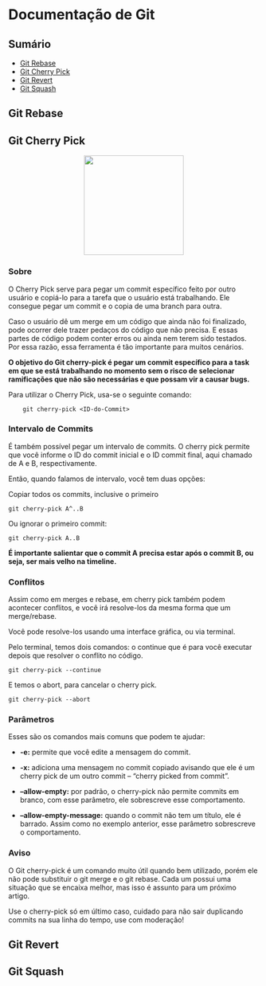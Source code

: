 # Documentação de Git

## Sumário
* [Git Rebase](#git-rebase)
* [Git Cherry Pick](#git-cherry-pick)
* [Git Revert](#git-revert)
* [Git Squash](#git-squash)

## Git Rebase
## Git Cherry Pick

<p align="center"><img src="https://wac-cdn.atlassian.com/dam/jcr:dff99252-7ef3-446e-88c3-7a5938d05274/git%20cherry%20pick%20illo.png?cdnVersion=725" width="200"/></p>

### Sobre

O Cherry Pick serve para pegar um commit específico feito por outro usuário e copiá-lo para a tarefa que o usuário está trabalhando. Ele consegue pegar um commit e o copia de uma branch para outra.  

Caso o usuário dê um merge em um código que ainda não foi finalizado, pode ocorrer dele trazer pedaços do código que não precisa. E essas partes de código podem conter erros ou ainda nem terem sido testados. Por essa razão, essa ferramenta é tão importante para muitos cenários.  

**O objetivo do Git cherry-pick é pegar um commit específico para a task em que se está trabalhando no momento sem o risco de selecionar ramificações que não são necessárias e que possam vir a causar bugs.**  

Para utilizar o Cherry Pick, usa-se o seguinte comando:

```
    git cherry-pick <ID-do-Commit>
```

### Intervalo de Commits

É também possível pegar um intervalo de commits. O cherry pick permite que você informe o ID do commit inicial e o ID commit final, aqui chamado de A e B, respectivamente.  

Então, quando falamos de intervalo, você tem duas opções:  

Copiar todos os commits, inclusive o primeiro

```
git cherry-pick A^..B
```

Ou ignorar o primeiro commit:

```
git cherry-pick A..B
```

**É importante salientar que o commit A precisa estar após o commit B, ou seja, ser mais velho na timeline.**

### Conflitos

Assim como em merges e rebase, em cherry pick também podem acontecer conflitos, e você irá resolve-los da mesma forma que um merge/rebase.  

Você pode resolve-los usando uma interface gráfica, ou via terminal.  

Pelo terminal, temos dois comandos: o continue que é para você executar depois que resolver o conflito no código.  

```
git cherry-pick --continue

```

E temos o abort, para cancelar o cherry pick.

```
git cherry-pick --abort
```

### Parâmetros

Esses são os comandos mais comuns que podem te ajudar:  

  * **-e:** permite que você edite a mensagem do commit.  

  * **-x:** adiciona uma mensagem no commit copiado avisando que ele é um cherry pick de um outro commit – “cherry picked from commit”.  

  * **–allow-empty:** por padrão, o cherry-pick não permite commits em branco, com esse parâmetro, ele sobrescreve esse comportamento.  

  * **–allow-empty-message:** quando o commit não tem um título, ele é barrado. Assim como no exemplo anterior, esse parâmetro sobrescreve o comportamento.

### Aviso

O Git cherry-pick é um comando muito útil quando bem utilizado, porém ele não pode substituir o git merge e o git rebase. Cada um possui uma situação que se encaixa melhor, mas isso é assunto para um próximo artigo.

Use o cherry-pick só em último caso, cuidado para não sair duplicando commits na sua linha do tempo, use com moderação!


## Git Revert
## Git Squash